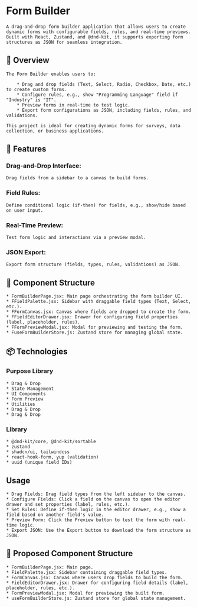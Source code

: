 # Form Builder
    A drag-and-drop form builder application that allows users to create dynamic forms with configurable fields, rules, and real-time previews. Built with React, Zustand, and @dnd-kit, it supports exporting form structures as JSON for seamless integration.
## 📖 Overview
    The Form Builder enables users to:

        * Drag and drop fields (Text, Select, Radio, Checkbox, Date, etc.) to create custom forms.
        * Configure rules, e.g., show "Programming Language" field if "Industry" is "IT".
        * Preview forms in real-time to test logic.
        * Export form configurations as JSON, including fields, rules, and validations.

    This project is ideal for creating dynamic forms for surveys, data collection, or business applications.
## 🎯 Features

### Drag-and-Drop Interface:
    Drag fields from a sidebar to a canvas to build forms.


### Field Rules:
    Define conditional logic (if-then) for fields, e.g., show/hide based on user input.


### Real-Time Preview:
    Test form logic and interactions via a preview modal.


### JSON Export:
    Export form structure (fields, types, rules, validations) as JSON.



## 🧱 Component Structure

    * FormBuilderPage.jsx: Main page orchestrating the form builder UI.
    * FFieldPalette.jsx: Sidebar with draggable field types (Text, Select, etc.).
    * FFormCanvas.jsx: Canvas where fields are dropped to create the form.
    * FFieldEditorDrawer.jsx: Drawer for configuring field properties (label, placeholder, rules).
    * FFormPreviewModal.jsx: Modal for previewing and testing the form.
    * FuseFormBuilderStore.js: Zustand store for managing global state.

## 📦 Technologies
### Purpose                    Library
    * Drag & Drop
    * State Management
    * UI Components
    * Form Preview
    * Utilities
    * Drag & Drop
    * Drag & Drop
### Library
    * @dnd-kit/core, @dnd-kit/sortable
    * zustand
    * shadcn/ui, tailwindcss
    * react-hook-form, yup (validation)
    * uuid (unique field IDs)

## Usage

    * Drag Fields: Drag field types from the left sidebar to the canvas.
    * Configure Fields: Click a field on the canvas to open the editor drawer and set properties (label, rules, etc.).
    * Set Rules: Define if-then logic in the editor drawer, e.g., show a field based on another field's value.
    * Preview Form: Click the Preview button to test the form with real-time logic.
    * Export JSON: Use the Export button to download the form structure as JSON.

## 🧱 Proposed Component Structure
    * FormBuilderPage.jsx: Main page.
    * FieldPalette.jsx: Sidebar containing draggable field types.
    * FormCanvas.jsx: Canvas where users drop fields to build the form.
    * FieldEditorDrawer.jsx: Drawer for configuring field details (label, placeholder, rules, etc.).
    * FormPreviewModal.jsx: Modal for previewing the built form.
    * useFormBuilderStore.js: Zustand store for global state management.
